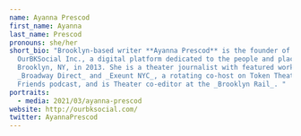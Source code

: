 ```yaml
---
name: Ayanna Prescod
first_name: Ayanna
last_name: Prescod
pronouns: she/her
short_bio: "Brooklyn-based writer **Ayanna Prescod** is the founder of
  OurBKSocial Inc., a digital platform dedicated to the people and places of
  Brooklyn, NY, in 2013. She is a theater journalist with featured work in
  _Broadway Direct_ and _Exeunt NYC_, a rotating co-host on Token Theatre
  Friends podcast, and is Theater co-editor at the _Brooklyn Rail_. "
portraits:
  - media: 2021/03/ayanna-prescod
website: http://ourbksocial.com/
twitter: AyannaPrescod
---
```

